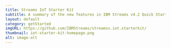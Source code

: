 ```yaml
---
title: Streams IoT Starter Kit
subtitle: A summary of the new features in IBM Streams v4.2 Quick Start Edition and how to get started for developers, data engineers, and business users.
layout: default
category: getStarted
imgURL: https://github.com/IBMStreams/streamsx.iot.starterkit/
thumbnail: iot-starter-kit-homepage.png
alt: image-alt
---
```


